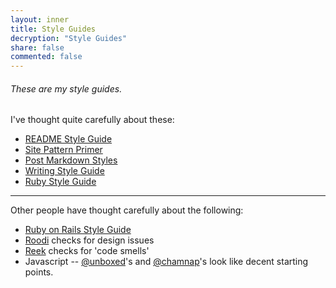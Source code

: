 ```yaml
---
layout: inner
title: Style Guides
decryption: "Style Guides"
share: false
commented: false
---
```


###### These are my style guides. 

I've thought quite carefully about these:

* [README Style Guide](/styleguide/readme/)
* [Site Pattern Primer](/styleguide/pattern-primer/)
* [Post Markdown Styles](/styleguide/markdown/)
* [Writing Style Guide](/styleguide/writing/)
* [Ruby Style Guide](/styleguide/ruby/)

---

Other people have thought carefully about the following:

* [Ruby on Rails Style Guide](https://github.com/bbatsov/rails-style-guide)
* [Roodi](https://github.com/martinjandrews/roodi#readme) checks for design issues
* [Reek](https://github.com/kevinrutherford/reek/wiki/code-smells) checks for 'code smells'
* Javascript -- [@unboxed](https://github.com/unboxed/Javascript-Style-Guide)'s and [@chamnap](https://github.com/chamnap/javascript_style_guide)'s look like decent starting points.
